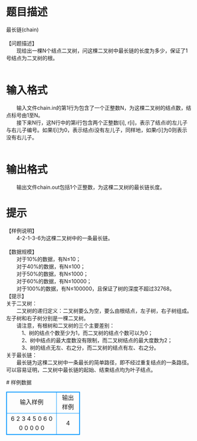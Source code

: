 # 

 
 # 题目描述 
<p>
最长链(chain)<br><br>【问题描述】<br>　　现给出一棵N个结点二叉树，问这棵二叉树中最长链的长度为多少，保证了1号结点为二叉树的根。<br><br></p> 

 
 # 输入格式 
<p>
　　输入文件chain.in的第1行为包含了一个正整数N，为这棵二叉树的结点数，结点标号由1至N。<br>　　接下来N行，这N行中的第i行包含两个正整数l[i], r[i]，表示了结点i的左儿子与右儿子编号。如果l[i]为0，表示结点i没有左儿子，同样地，如果r[i]为0则表示没有右儿子。<br><br></p> 

 
 # 输出格式 
<p>
　　输出文件chain.out包括1个正整数，为这棵二叉树的最长链长度。<br></p> 

 
 # 提示 
<p>
【样例说明】<br>　　4-2-1-3-6为这棵二叉树中的一条最长链。<br><br>【数据规模】<br>　　对于10%的数据，有N≤10；<br>　　对于40%的数据，有N≤100；<br>　　对于50%的数据，有N≤1000；<br>　　对于60%的数据，有N≤10000；<br>　　对于100%的数据，有N≤100000，且保证了树的深度不超过32768。<br>【提示】<br>关于二叉树：<br>　　二叉树的递归定义：二叉树要么为空，要么由根结点，左子树，右子树组成。左子树和右子树分别是一棵二叉树。<br>　　请注意，有根树和二叉树的三个主要差别：<br>　　　1、树的结点个数至少为1，而二叉树的结点个数可以为0；<br>　　　2、树中结点的最大度数没有限制，而二叉树结点的最大度数为2；<br>　　　3、树的结点无左、右之分，而二叉树的结点有左、右之分。<br>关于最长链：<br>　　最长链为这棵二叉树中一条最长的简单路径，即不经过重复结点的一条路径。可以容易证明，二叉树中最长链的起始、结束结点均为叶子结点。<br></p> 
# 样例数据
<style>
        table,table tr th, table tr td { border:1px solid #0094ff; }
        table { width: 200px; min-height: 25px; line-height: 25px; text-align: center; border-collapse: collapse;}   
    </style>
<table>
	<tr>
		<td>输入样例</td>
		<td>输出样例</td>
	</tr>
<tr><td>6
2 3
4 5
0 6
0 0
0 0
0 0

</td><td>4
</td></tr></table>

